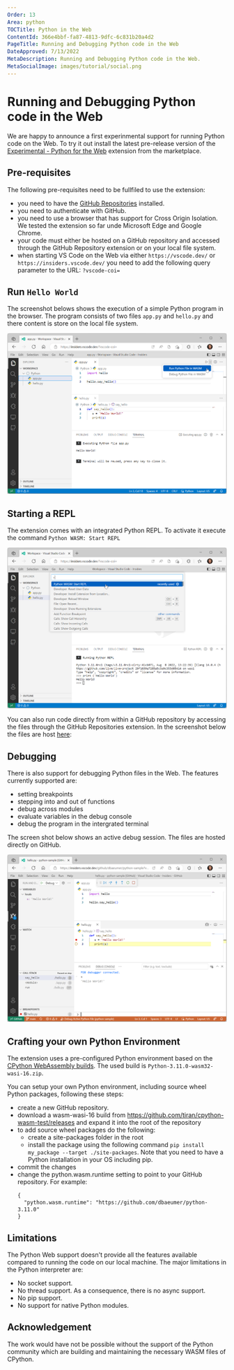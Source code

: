 ```yaml
---
Order: 13
Area: python
TOCTitle: Python in the Web
ContentId: 366e4bbf-fa87-4813-9dfc-6c831b20a4d2
PageTitle: Running and Debugging Python code in the Web
DateApproved: 7/13/2022
MetaDescription: Running and Debugging Python code in the Web.
MetaSocialImage: images/tutorial/social.png
---
```

# Running and Debugging Python code in the Web

We are happy to announce a first experinmental support for running Python code on the Web. To try it out install the latest pre-release version of the [Experimental - Python for the Web](https://marketplace.visualstudio.com/items?itemName=ms-vscode.vscode-python-web-wasm) extension from the marketplace.

## Pre-requisites

The following pre-requisites need to be fullfiled to use the extension:

- you need to have the [GitHub Repositories](https://marketplace.visualstudio.com/items?itemName=GitHub.remotehub) installed.
- you need to authenticate with GitHub.
- you need to use a browser that has support for Cross Origin Isolation. We tested the extension so far unde Microsoft Edge and Google Chrome.
- your code must either be hosted on a GitHub repository and accessed through the GitHub Repository extension or on your local file system.
- when starting VS Code on the Web via either `https://vscode.dev/` or `https://insiders.vscode.dev/` you need to add the following query parameter to the URL: `?vscode-coi=`

## Run `Hello World`

The screenshot belows shows the execution of a simple Python program in the browser. The program consists of two files `app.py` and `hello.py` and there content is store on the local file system.

![Execution of Python code store on local disk](images/web/execution-local-files.png)

## Starting a REPL

The extension comes with an integrated Python REPL. To activate it execute the command `Python WASM: Start REPL`

![Start Python Repl](images/web/repl.png)

You can also run code directly from within a GitHub repository by accessing the files through the GitHub Repositories extension. In the screenshot below the files are host [here](https://github.com/dbaeumer/python-sample):

## Debugging

There is also support for debugging Python files in the Web. The features currently supported are:

- setting breakpoints
- stepping into and out of functions
- debug across modules
- evaluate variables in the debug console
- debug the program in the intergrated terminal

The screen shot below shows an active debug session. The files are hosted directly on GitHub.

![Debugging a Python Program](images/web/debug.png)

## Crafting your own Python Environment

The extension uses a pre-configured Python environment based on the [CPython WebAssembly builds](https://github.com/tiran/cpython-wasm-test/releases). The used build is `Python-3.11.0-wasm32-wasi-16.zip`.

You can setup your own Python environment, including source wheel Python packages, following these steps:

- create a new GitHub repository.
- download a wasm-wasi-16 build from https://github.com/tiran/cpython-wasm-test/releases and expand it into the root of the repository
- to add source wheel packages do the following:
  - create a site-packages folder in the root
  - install the package using the following command `pip install my_package --target ./site-packages`. Note that you need to have a Python installation in your OS including pip.
- commit the changes
- change the python.wasm.runtime setting to point to your GitHub repository. For example:
  ```
  {
    "python.wasm.runtime": "https://github.com/dbaeumer/python-3.11.0"
  }
  ```

## Limitations

The Python Web support doesn't provide all the features available compared to running the code on our local machine. The major limitations in the Python interpreter are:

- No socket support.
- No thread support. As a consequence, there is no async support.
- No pip support.
- No support for native Python modules.

## Acknowledgement

The work would have not be possible without the support of the Python community which are building and maintaining the necessary WASM files of CPython.
